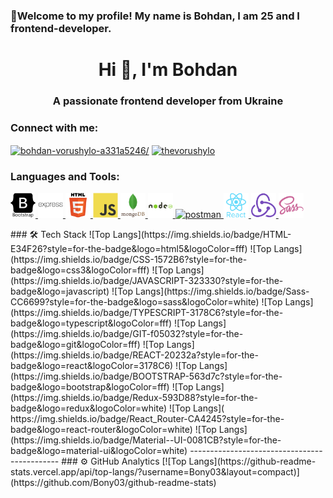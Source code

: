 ###  👋Welcome to my profile! My name is Bohdan, I am 25 and I frontend-developer.
<!-- [![Anurag's GitHub stats](https://github-readme-stats.vercel.app/api?username=Bony03)](https://github.com/anuraghazra/github-readme-stats) -->
<h1 align="center">Hi 👋, I'm Bohdan</h1>
<h3 align="center">A passionate frontend developer from Ukraine</h3>

<h3 align="left">Connect with me:</h3>
<p align="left">
<a href="https://linkedin.com/in/bohdan-vorushylo-a331a5246/" target="blank"><img align="center" src="https://raw.githubusercontent.com/rahuldkjain/github-profile-readme-generator/master/src/images/icons/Social/linked-in-alt.svg" alt="bohdan-vorushylo-a331a5246/" height="30" width="40" /></a>
<a href="https://instagram.com/thevorushylo" target="blank"><img align="center" src="https://raw.githubusercontent.com/rahuldkjain/github-profile-readme-generator/master/src/images/icons/Social/instagram.svg" alt="thevorushylo" height="30" width="40" /></a>
</p>

<h3 align="left">Languages and Tools:</h3>
<p align="left"> <a href="https://getbootstrap.com" target="_blank" rel="noreferrer"> <img src="https://raw.githubusercontent.com/devicons/devicon/master/icons/bootstrap/bootstrap-plain-wordmark.svg" alt="bootstrap" width="40" height="40"/> </a> <a href="https://expressjs.com" target="_blank" rel="noreferrer"> <img src="https://raw.githubusercontent.com/devicons/devicon/master/icons/express/express-original-wordmark.svg" alt="express" width="40" height="40"/> </a> <a href="https://www.w3.org/html/" target="_blank" rel="noreferrer"> <img src="https://raw.githubusercontent.com/devicons/devicon/master/icons/html5/html5-original-wordmark.svg" alt="html5" width="40" height="40"/> </a> <a href="https://developer.mozilla.org/en-US/docs/Web/JavaScript" target="_blank" rel="noreferrer"> <img src="https://raw.githubusercontent.com/devicons/devicon/master/icons/javascript/javascript-original.svg" alt="javascript" width="40" height="40"/> </a> <a href="https://www.mongodb.com/" target="_blank" rel="noreferrer"> <img src="https://raw.githubusercontent.com/devicons/devicon/master/icons/mongodb/mongodb-original-wordmark.svg" alt="mongodb" width="40" height="40"/> </a> <a href="https://nodejs.org" target="_blank" rel="noreferrer"> <img src="https://raw.githubusercontent.com/devicons/devicon/master/icons/nodejs/nodejs-original-wordmark.svg" alt="nodejs" width="40" height="40"/> </a> <a href="https://postman.com" target="_blank" rel="noreferrer"> <img src="https://www.vectorlogo.zone/logos/getpostman/getpostman-icon.svg" alt="postman" width="40" height="40"/> </a> <a href="https://reactjs.org/" target="_blank" rel="noreferrer"> <img src="https://raw.githubusercontent.com/devicons/devicon/master/icons/react/react-original-wordmark.svg" alt="react" width="40" height="40"/> </a> <a href="https://redux.js.org" target="_blank" rel="noreferrer"> <img src="https://raw.githubusercontent.com/devicons/devicon/master/icons/redux/redux-original.svg" alt="redux" width="40" height="40"/> </a> <a href="https://sass-lang.com" target="_blank" rel="noreferrer"> <img src="https://raw.githubusercontent.com/devicons/devicon/master/icons/sass/sass-original.svg" alt="sass" width="40" height="40"/> </a> </p>
### 🛠  Tech Stack
![Top Langs](https://img.shields.io/badge/HTML-E34F26?style=for-the-badge&logo=html5&logoColor=fff)
![Top Langs](https://img.shields.io/badge/CSS-1572B6?style=for-the-badge&logo=css3&logoColor=fff)
![Top Langs](https://img.shields.io/badge/JAVASCRIPT-323330?style=for-the-badge&logo=javascript)
![Top Langs](https://img.shields.io/badge/Sass-CC6699?style=for-the-badge&logo=sass&logoColor=white)
![Top Langs](https://img.shields.io/badge/TYPESCRIPT-3178C6?style=for-the-badge&logo=typescript&logoColor=fff)
![Top Langs](https://img.shields.io/badge/GIT-f05032?style=for-the-badge&logo=git&logoColor=fff)
![Top Langs](https://img.shields.io/badge/REACT-20232a?style=for-the-badge&logo=react&logoColor=3178C6)
![Top Langs](https://img.shields.io/badge/BOOTSTRAP-563d7c?style=for-the-badge&logo=bootstrap&logoColor=fff)
![Top Langs](https://img.shields.io/badge/Redux-593D88?style=for-the-badge&logo=redux&logoColor=white)
![Top Langs](	https://img.shields.io/badge/React_Router-CA4245?style=for-the-badge&logo=react-router&logoColor=white)
![Top Langs](https://img.shields.io/badge/Material--UI-0081CB?style=for-the-badge&logo=material-ui&logoColor=white)
---------------------------------------------
### ⚙️  GitHub Analytics
[![Top Langs](https://github-readme-stats.vercel.app/api/top-langs/?username=Bony03&layout=compact)](https://github.com/Bony03/github-readme-stats)

